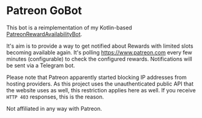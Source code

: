 # Patreon GoBot

This bot is a reimplementation of my Kotlin-based [PatreonRewardAvailabilityBot](https://github.com/fanonwue/PatreonRewardAvailabilityBot).

It's aim is to provide a way to get notified about Rewards with limited slots becoming
available again. It's polling https://www.patreon.com every few minutes (configurable) to
check the configured rewards. Notifications will be sent via a Telegram bot.

Please note that Patreon apparently started blocking IP addresses from hosting providers. As
this project uses the unauthenticated public API that the website uses as well, this restriction
applies here as well. If you receive `HTTP 403` responses, this is the reason.

Not affiliated in any way with Patreon.